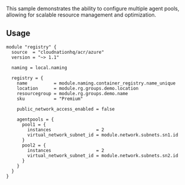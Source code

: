 This sample demonstrates the ability to configure multiple agent pools, allowing for scalable resource management and optimization.

## Usage

```hcl
module "registry" {
  source  = "cloudnationhq/acr/azure"
  version = "~> 1.1"

  naming = local.naming

  registry = {
    name          = module.naming.container_registry.name_unique
    location      = module.rg.groups.demo.location
    resourcegroup = module.rg.groups.demo.name
    sku           = "Premium"

    public_network_access_enabled = false

    agentpools = {
      pool1 = {
        instances                 = 2
        virtual_network_subnet_id = module.network.subnets.sn1.id
      }
      pool2 = {
        instances                 = 2
        virtual_network_subnet_id = module.network.subnets.sn2.id
      }
    }
  }
}
```
